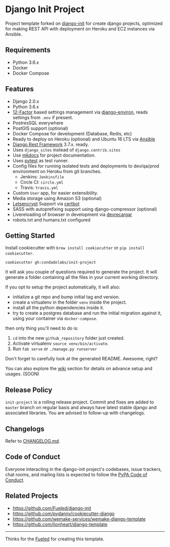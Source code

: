 # Django Init Project

Project template forked on [django-init](https://github.com/Fueled/django-init) for create django projects, optimized for making REST API with deployment on Heroku and EC2 instances via Ansible.

## Requirements

* Python 3.6.x
* Docker
* Docker Compose

## Features

* Django 2.0.x
* Python 3.6.x
* [12-Factor][12factor] based settings management via [django-environ], reads settings from `.env` if present.
* PostresSQL everywhere
* PostGIS support (optional)
* Docker Compose for development (Database, Redis, etc)
* Ready to deploy on Heroku (optional) and Ubuntu 16 LTS via [Ansible](Optional)
* [Django Rest Framework][drf] 3.7.x. ready.
* Uses `django_sites` instead of `django.contrib.sites`
* Use [mkdocs] for project documentation.
* Uses [pytest] as test runner.
* Config files for running isolated tests and deployments to dev/qa/prod environment on Heroku from git branches.
  * Jenkins: `Jenkinsfile`
  * Circle CI: `circle.yml`
  * Travis: `travis.yml`
* Custom `User` app, for easier extensibility.
* Media storage using Amazon S3 (optional)
* [Letsencrypt](https://letsencrypt.org/) Support via [certbot](https://certbot.eff.org)
* SASS with autoprefixing support using django-compressor (optional)
* Livereloading of browser in development via [devrecargar]
* robots.txt and humans.txt configured

## Getting Started

Install cookiecutter with `brew install cookiecutter` or `pip install cookiecutter`.

```
cookiecutter gh:condadolabs/init-project
```

It will ask you couple of questions required to generate the project. It will generate a folder containing all the files in your current working directory.

If you opt to setup the project automatically, it will also:

* initialize a git repo and bump initial tag and version.
* create a virtualenv in the folder `venv` inside the project.
* install all the python dependencies inside it.
* try to create a postgres database and run the initial migration against it, using your container via `docker-compose`.

then only thing you'll need to do is:

1.  `cd` into the new `github_repository` folder just created.
2.  Activate virtualenv `source venv/bin/activate`.
3.  Run `fab serve` or `./manage.py runserver`

Don't forget to carefully look at the generated README. Awesome, right?

You can also explore the [wiki] section for details on advance setup and usages. (SOON)

## Release Policy

`init-project` is a rolling release project. Commit and fixes are added to `master` branch on regular basis and always have latest stable django and associated libraries. You are advised to follow-up with changelogs.

## Changelogs

Refer to [CHANGELOG.md](CHANGELOG.md).

## Code of Conduct

Everyone interacting in the django-init project's codebases, issue trackers, chat rooms, and mailing lists is expected to follow the [PyPA Code of Conduct](https://www.pypa.io/en/latest/code-of-conduct/).

## Related Projects

* https://github.com/Fueled/django-init
* https://github.com/pydanny/cookiecutter-django
* https://github.com/wemake-services/wemake-django-template
* https://github.com/lionheart/django-template

---

Thinks for the [Fueled](https://fueled.com) for creating this template.

[wiki]: https://github.com/condadolabs/init-project/wiki
[mkdocs]: http://www.mkdocs.org/
[12factor]: http://12factor.net
[pytest]: http://pytest.org/
[django-environ]: https://github.com/joke2k/django-environ
[ansible]: http://docs.ansible.com/index.html
[devrecargar]: https://github.com/scottwoodall/django-devrecargar
[drf]: http://www.django-rest-framework.org/
